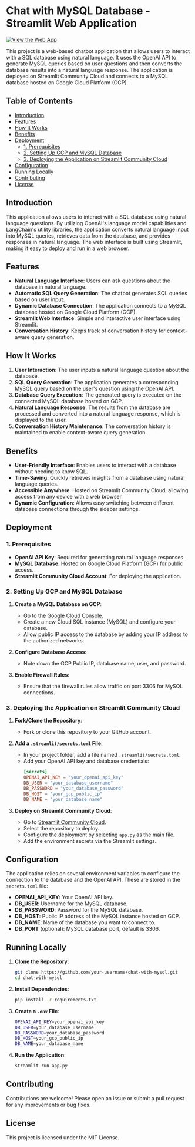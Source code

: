 # Chat with MySQL Database - Streamlit Web Application 
[![View the Web App](https://img.shields.io/badge/View%20App-Streamlit-blue)](https://sql-chatbot-bmyimjcrdn3nes8s9fdzzs.streamlit.app/)

This project is a web-based chatbot application that allows users to interact with a SQL database using natural language. It uses the OpenAI API to generate MySQL queries based on user questions and then converts the database results into a natural language response. The application is deployed on Streamlit Community Cloud and connects to a MySQL database hosted on Google Cloud Platform (GCP).

## Table of Contents

- [Introduction](#introduction)
- [Features](#features)
- [How It Works](#how-it-works)
- [Benefits](#benefits)
- [Deployment](#deployment)
  - [1. Prerequisites](#1-prerequisites)
  - [2. Setting Up GCP and MySQL Database](#2-setting-up-gcp-and-mysql-database)
  - [3. Deploying the Application on Streamlit Community Cloud](#3-deploying-the-application-on-streamlit-community-cloud)
- [Configuration](#configuration)
- [Running Locally](#running-locally)
- [Contributing](#contributing)
- [License](#license)

## Introduction

This application allows users to interact with a SQL database using natural language questions. By utilizing OpenAI's language model capabilities and LangChain's utility libraries, the application converts natural language input into MySQL queries, retrieves data from the database, and provides responses in natural language. The web interface is built using Streamlit, making it easy to deploy and run in a web browser.

## Features

- **Natural Language Interface**: Users can ask questions about the database in natural language.
- **Automatic SQL Query Generation**: The chatbot generates SQL queries based on user input.
- **Dynamic Database Connection**: The application connects to a MySQL database hosted on Google Cloud Platform (GCP).
- **Streamlit Web Interface**: Simple and interactive user interface using Streamlit.
- **Conversation History**: Keeps track of conversation history for context-aware query generation.

## How It Works

1. **User Interaction**: The user inputs a natural language question about the database.
2. **SQL Query Generation**: The application generates a corresponding MySQL query based on the user's question using the OpenAI API.
3. **Database Query Execution**: The generated query is executed on the connected MySQL database hosted on GCP.
4. **Natural Language Response**: The results from the database are processed and converted into a natural language response, which is displayed to the user.
5. **Conversation History Maintenance**: The conversation history is maintained to enable context-aware query generation.

## Benefits

- **User-Friendly Interface**: Enables users to interact with a database without needing to know SQL.
- **Time-Saving**: Quickly retrieves insights from a database using natural language queries.
- **Accessible Anywhere**: Hosted on Streamlit Community Cloud, allowing access from any device with a web browser.
- **Dynamic Configuration**: Allows easy switching between different database connections through the sidebar settings.

## Deployment

### 1. Prerequisites

- **OpenAI API Key**: Required for generating natural language responses.
- **MySQL Database**: Hosted on Google Cloud Platform (GCP) for public access.
- **Streamlit Community Cloud Account**: For deploying the application.

### 2. Setting Up GCP and MySQL Database

1. **Create a MySQL Database on GCP**:
   - Go to the [Google Cloud Console](https://console.cloud.google.com/).
   - Create a new Cloud SQL instance (MySQL) and configure your database.
   - Allow public IP access to the database by adding your IP address to the authorized networks.

2. **Configure Database Access**:
   - Note down the GCP Public IP, database name, user, and password.

3. **Enable Firewall Rules**:
   - Ensure that the firewall rules allow traffic on port 3306 for MySQL connections.

### 3. Deploying the Application on Streamlit Community Cloud

1. **Fork/Clone the Repository**:
   - Fork or clone this repository to your GitHub account.

2. **Add a `.streamlit/secrets.toml` File**:
   - In your project folder, add a file named `.streamlit/secrets.toml`.
   - Add your OpenAI API key and database credentials:
     ```toml
     [secrets]
     OPENAI_API_KEY = "your_openai_api_key"
     DB_USER = "your_database_username"
     DB_PASSWORD = "your_database_password"
     DB_HOST = "your_gcp_public_ip"
     DB_NAME = "your_database_name"
     ```

3. **Deploy on Streamlit Community Cloud**:
   - Go to [Streamlit Community Cloud](https://share.streamlit.io/).
   - Select the repository to deploy.
   - Configure the deployment by selecting `app.py` as the main file.
   - Add the environment secrets via the Streamlit settings.

## Configuration

The application relies on several environment variables to configure the connection to the database and the OpenAI API. These are stored in the `secrets.toml` file:

- **OPENAI_API_KEY**: Your OpenAI API key.
- **DB_USER**: Username for the MySQL database.
- **DB_PASSWORD**: Password for the MySQL database.
- **DB_HOST**: Public IP address of the MySQL instance hosted on GCP.
- **DB_NAME**: Name of the database you want to connect to.
- **DB_PORT** (optional): MySQL database port, default is 3306.

## Running Locally

1. **Clone the Repository**:
   ```bash
   git clone https://github.com/your-username/chat-with-mysql.git
   cd chat-with-mysql
   ```
2. **Install Dependencies**:
   ```bash
   pip install -r requirements.txt
   ```
3. **Create a `.env` File**:
   ```bash
   OPENAI_API_KEY=your_openai_api_key
   DB_USER=your_database_username
   DB_PASSWORD=your_database_password
   DB_HOST=your_gcp_public_ip
   DB_NAME=your_database_name
   ```
4. **Run the Application**:
   ```bash
   streamlit run app.py
   ```
## Contributing
Contributions are welcome! Please open an issue or submit a pull request for any improvements or bug fixes.

## License
This project is licensed under the MIT License.

